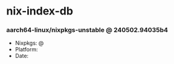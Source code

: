 # nix-index-db
### aarch64-linux/nixpkgs-unstable @ 240502.94035b4
- Nixpkgs: @[](https://github.com/NixOS/nixpkgs/commit/94035b482d181af0a0f8f77823a790b256b7c3cc)
- Platform: 
- Date: 
